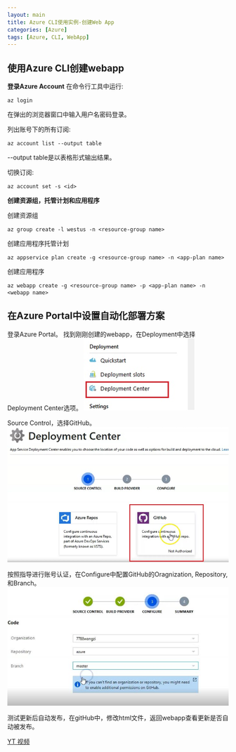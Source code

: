 ```yaml
---
layout: main
title: Azure CLI使用实例-创建Web App
categories: [Azure]
tags: [Azure, CLI, WebApp]
---
```


## 使用Azure CLI创建webapp

**登录Azure Account**
在命令行工具中运行:
```
az login
```
在弹出的浏览器窗口中输入用户名密码登录。

列出账号下的所有订阅:
```
az account list --output table
```
--output table是以表格形式输出结果。

切换订阅:
```
az account set -s <id>
```

**创建资源组，托管计划和应用程序**  

创建资源组
```
az group create -l westus -n <resource-group name>
```

创建应用程序托管计划
```
az appservice plan create -g <resource-group name> -n <app-plan name>
```

创建应用程序
```
az webapp create -g <resource-group name> -p <app-plan name> -n <webapp name>
```

## 在Azure Portal中设置自动化部署方案

登录Azure Portal。
找到刚刚创建的webapp，在Deployment中选择Deployment Center选项。
![deployment-center](https://raw.githubusercontent.com/7788wangzi/azure/master/media/deployment-center.jpg)

Source Control，选择GitHub。
![github](https://raw.githubusercontent.com/7788wangzi/azure/master/media/github.jpg)

按照指导进行账号认证，在Configure中配置GitHub的Oragnization, Repository, 和Branch。
![github configuration](https://raw.githubusercontent.com/7788wangzi/azure/master/media/github-account-.JPG)

测试更新后自动发布，在gitHub中，修改html文件，返回webapp查看更新是否自动被发布。


[YT 视频](https://youtu.be/HKXtkydR5tA)